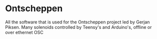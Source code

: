 # Ontscheppen
All the software that is used for the Ontscheppen project led by Gerjan Piksen. Many solenoids controlled by Teensy's and Arduino's, offline or over ethernet OSC 
